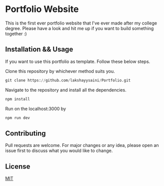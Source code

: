 # Portfolio Website

This is the first ever portfolio website that I've ever made after my college degree. Please have a look and hit me up if you want to build something together :)

## Installation && Usage

If you want to use this portfolio as template. Follow these below steps.


Clone this repository by whichever method suits you.
```python
git clone https://github.com/lakshayysaini/Portfolio.git
```
Navigate to the repository and install all the dependencies.
```python
npm install 
```
Run on the localhost:3000 by

```python
npm run dev
```


## Contributing

Pull requests are welcome. For major changes or any idea, please open an issue first
to discuss what you would like to change.

## License

[MIT](https://choosealicense.com/licenses/mit/)
